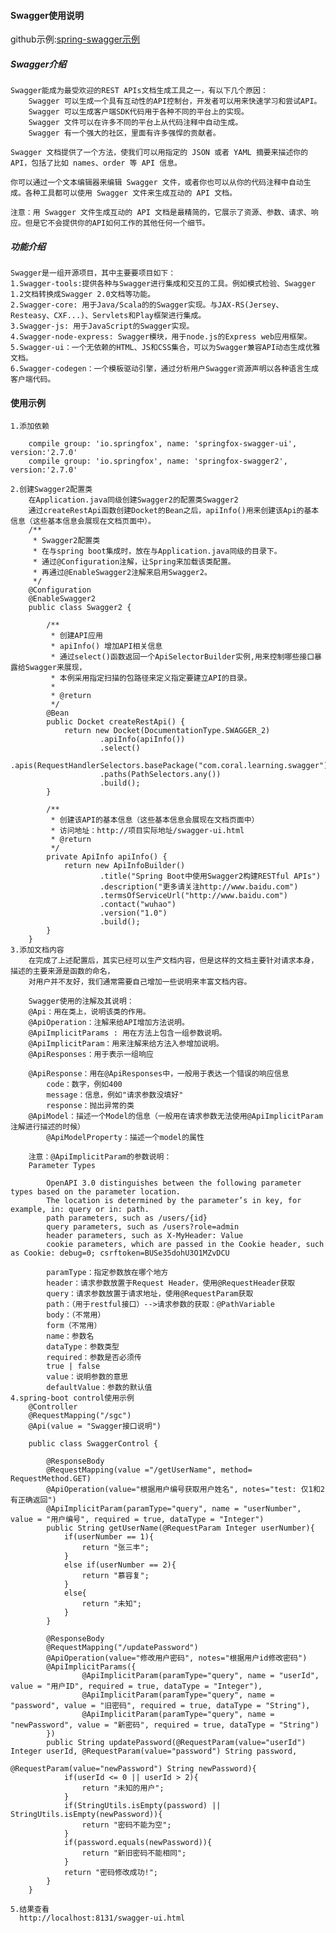 #### Swagger使用说明

github示例:[spring-swagger示例](https://github.com/coral-learning/spring-boot-example/tree/master/spring-swagger)

##### Swagger介绍 

    Swagger能成为最受欢迎的REST APIs文档生成工具之一，有以下几个原因：
        Swagger 可以生成一个具有互动性的API控制台，开发者可以用来快速学习和尝试API。
        Swagger 可以生成客户端SDK代码用于各种不同的平台上的实现。
        Swagger 文件可以在许多不同的平台上从代码注释中自动生成。
        Swagger 有一个强大的社区，里面有许多强悍的贡献者。
        
    Swagger 文档提供了一个方法，使我们可以用指定的 JSON 或者 YAML 摘要来描述你的 API，包括了比如 names、order 等 API 信息。
     
    你可以通过一个文本编辑器来编辑 Swagger 文件，或者你也可以从你的代码注释中自动生成。各种工具都可以使用 Swagger 文件来生成互动的 API 文档。
     
    注意：用 Swagger 文件生成互动的 API 文档是最精简的，它展示了资源、参数、请求、响应。但是它不会提供你的API如何工作的其他任何一个细节。
     
##### 功能介绍

    Swagger是一组开源项目，其中主要要项目如下：
    1.Swagger-tools:提供各种与Swagger进行集成和交互的工具。例如模式检验、Swagger 1.2文档转换成Swagger 2.0文档等功能。
    2.Swagger-core: 用于Java/Scala的的Swagger实现。与JAX-RS(Jersey、Resteasy、CXF...)、Servlets和Play框架进行集成。
    3.Swagger-js: 用于JavaScript的Swagger实现。
    4.Swagger-node-express: Swagger模块，用于node.js的Express web应用框架。
    5.Swagger-ui：一个无依赖的HTML、JS和CSS集合，可以为Swagger兼容API动态生成优雅文档。
    6.Swagger-codegen：一个模板驱动引擎，通过分析用户Swagger资源声明以各种语言生成客户端代码。

#### 使用示例
    
    1.添加依赖
 
        compile group: 'io.springfox', name: 'springfox-swagger-ui', version:'2.7.0'
        compile group: 'io.springfox', name: 'springfox-swagger2', version:'2.7.0'
        
    2.创建Swagger2配置类
        在Application.java同级创建Swagger2的配置类Swagger2
        通过createRestApi函数创建Docket的Bean之后，apiInfo()用来创建该Api的基本信息（这些基本信息会展现在文档页面中）。
        /**
         * Swagger2配置类
         * 在与spring boot集成时，放在与Application.java同级的目录下。
         * 通过@Configuration注解，让Spring来加载该类配置。
         * 再通过@EnableSwagger2注解来启用Swagger2。
         */
        @Configuration
        @EnableSwagger2
        public class Swagger2 {
            
            /**
             * 创建API应用
             * apiInfo() 增加API相关信息
             * 通过select()函数返回一个ApiSelectorBuilder实例,用来控制哪些接口暴露给Swagger来展现，
             * 本例采用指定扫描的包路径来定义指定要建立API的目录。
             * 
             * @return
             */
            @Bean
            public Docket createRestApi() {
                return new Docket(DocumentationType.SWAGGER_2)
                        .apiInfo(apiInfo())
                        .select()
                        .apis(RequestHandlerSelectors.basePackage("com.coral.learning.swagger"))
                        .paths(PathSelectors.any())
                        .build();
            }
            
            /**
             * 创建该API的基本信息（这些基本信息会展现在文档页面中）
             * 访问地址：http://项目实际地址/swagger-ui.html
             * @return
             */
            private ApiInfo apiInfo() {
                return new ApiInfoBuilder()
                        .title("Spring Boot中使用Swagger2构建RESTful APIs")
                        .description("更多请关注http://www.baidu.com")
                        .termsOfServiceUrl("http://www.baidu.com")
                        .contact("wuhao")
                        .version("1.0")
                        .build();
            }
        }
    3.添加文档内容
        在完成了上述配置后，其实已经可以生产文档内容，但是这样的文档主要针对请求本身，描述的主要来源是函数的命名，
        对用户并不友好，我们通常需要自己增加一些说明来丰富文档内容。
        
        Swagger使用的注解及其说明：
        @Api：用在类上，说明该类的作用。
        @ApiOperation：注解来给API增加方法说明。
        @ApiImplicitParams : 用在方法上包含一组参数说明。
        @ApiImplicitParam：用来注解来给方法入参增加说明。
        @ApiResponses：用于表示一组响应
        
        @ApiResponse：用在@ApiResponses中，一般用于表达一个错误的响应信息
            code：数字，例如400   
            message：信息，例如"请求参数没填好"   
            response：抛出异常的类   
        @ApiModel：描述一个Model的信息（一般用在请求参数无法使用@ApiImplicitParam注解进行描述的时候）    
            @ApiModelProperty：描述一个model的属性
        
        注意：@ApiImplicitParam的参数说明：
        Parameter Types
        
            OpenAPI 3.0 distinguishes between the following parameter types based on the parameter location. 
            The location is determined by the parameter’s in key, for example, in: query or in: path.
            path parameters, such as /users/{id}
            query parameters, such as /users?role=admin
            header parameters, such as X-MyHeader: Value
            cookie parameters, which are passed in the Cookie header, such as Cookie: debug=0; csrftoken=BUSe35dohU3O1MZvDCU
            
            paramType：指定参数放在哪个地方
            header：请求参数放置于Request Header，使用@RequestHeader获取
            query：请求参数放置于请求地址，使用@RequestParam获取
            path：（用于restful接口）-->请求参数的获取：@PathVariable
            body：（不常用）
            form（不常用）
            name：参数名
            dataType：参数类型
            required：参数是否必须传
            true | false
            value：说明参数的意思
            defaultValue：参数的默认值
    4.spring-boot control使用示例
        @Controller
        @RequestMapping("/sgc")
        @Api(value = "Swagger接口说明")
        
        public class SwaggerControl {
        
            @ResponseBody
            @RequestMapping(value ="/getUserName", method= RequestMethod.GET)
            @ApiOperation(value="根据用户编号获取用户姓名", notes="test: 仅1和2有正确返回")
            @ApiImplicitParam(paramType="query", name = "userNumber", value = "用户编号", required = true, dataType = "Integer")
            public String getUserName(@RequestParam Integer userNumber){
                if(userNumber == 1){
                    return "张三丰";
                }
                else if(userNumber == 2){
                    return "慕容复";
                }
                else{
                    return "未知";
                }
            }
        
            @ResponseBody
            @RequestMapping("/updatePassword")
            @ApiOperation(value="修改用户密码", notes="根据用户id修改密码")
            @ApiImplicitParams({
                    @ApiImplicitParam(paramType="query", name = "userId", value = "用户ID", required = true, dataType = "Integer"),
                    @ApiImplicitParam(paramType="query", name = "password", value = "旧密码", required = true, dataType = "String"),
                    @ApiImplicitParam(paramType="query", name = "newPassword", value = "新密码", required = true, dataType = "String")
            })
            public String updatePassword(@RequestParam(value="userId") Integer userId, @RequestParam(value="password") String password,
                                         @RequestParam(value="newPassword") String newPassword){
                if(userId <= 0 || userId > 2){
                    return "未知的用户";
                }
                if(StringUtils.isEmpty(password) || StringUtils.isEmpty(newPassword)){
                    return "密码不能为空";
                }
                if(password.equals(newPassword)){
                    return "新旧密码不能相同";
                }
                return "密码修改成功!";
            }
        }
        
    5.结果查看
      http://localhost:8131/swagger-ui.html